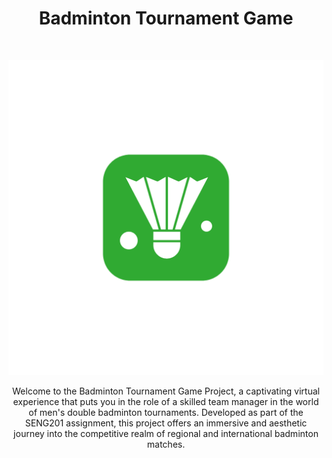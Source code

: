 <h1 align="center">Badminton Tournament Game</h1> <br>
<p align="center">
  <a href="https://gitpoint.co/">
    <img src="Untitled design.png" alt="Italian Trulli">
  </a>
</p>

<p align="center">
  Welcome to the Badminton Tournament Game Project, a captivating virtual experience that puts you in the role of a skilled team manager in the world of men's double badminton tournaments. Developed as part of the SENG201 assignment, this project offers an immersive and aesthetic journey into the competitive realm of regional and international badminton matches.
</p>
